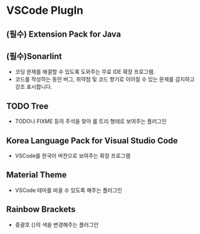 # VSCode PlugIn

## (필수) Extension Pack for Java

## (필수)Sonarlint
- 코딩 문제를 해결할 수 있도록 도와주는 무료 IDE 확장 프로그램. 
- 코드를 작성하는 동안 버그, 취약점 및 코드 향기로 이어질 수 있는 문제를 감지하고 강조 표시합니다.

## TODO Tree
- TODO나 FIXME 등의 주석을 찾아 를 트리 형태로 보여주는 플러그인

## Korea Language Pack for Visual Studio Code
- VSCode를 한국어 버전으로 보여주는 확장 프로그램

## Material Theme
- VSCode 테마를 바꿀 수 있도록 해주는 플러그인

## Rainbow Brackets
- 중괄호 {}의 색을 변경해주는 플러그인
